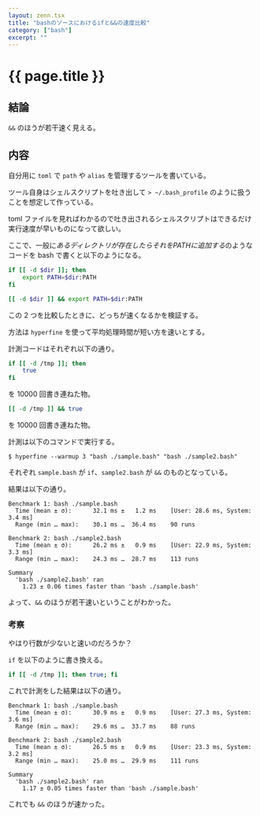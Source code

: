 ```yaml
---
layout: zenn.tsx
title: "bashのソースにおけるifと&&の速度比較"
category: ["bash"]
excerpt: ""
---
```


# {{ page.title }}

## 結論

`&&` のほうが若干速く見える。

## 内容

自分用に `toml` で `path` や `alias` を管理するツールを書いている。

ツール自身はシェルスクリプトを吐き出して `> ~/.bash_profile` のように扱うことを想定して作っている。

toml ファイルを見ればわかるので吐き出されるシェルスクリプトはできるだけ実行速度が早いものになって欲しい。

ここで、一般に*あるディレクトリが存在したらそれをPATHに追加する*のようなコードを bash で書くと以下のようになる。

```bash
if [[ -d $dir ]]; then
    export PATH=$dir:PATH
fi
```

```bash
[[ -d $dir ]] && export PATH=$dir:PATH
```

この 2 つを比較したときに、どっちが速くなるかを検証する。

方法は `hyperfine` を使って平均処理時間が短い方を速いとする。

計測コードはそれぞれ以下の通り。

```bash
if [[ -d /tmp ]]; then
    true
fi
```

を 10000 回書き連ねた物。


```bash
[[ -d /tmp ]] && true
```

を 10000 回書き連ねた物。


計測は以下のコマンドで実行する。

```console
$ hyperfine --warmup 3 "bash ./sample.bash" "bash ./sample2.bash"
```

それぞれ `sample.bash` が `if`、`sample2.bash` が `&&` のものとなっている。


結果は以下の通り。

```text
Benchmark 1: bash ./sample.bash
  Time (mean ± σ):      32.1 ms ±   1.2 ms    [User: 28.6 ms, System: 3.4 ms]
  Range (min … max):    30.1 ms …  36.4 ms    90 runs
 
Benchmark 2: bash ./sample2.bash
  Time (mean ± σ):      26.2 ms ±   0.9 ms    [User: 22.9 ms, System: 3.3 ms]
  Range (min … max):    24.3 ms …  28.7 ms    113 runs
 
Summary
  'bash ./sample2.bash' ran
    1.23 ± 0.06 times faster than 'bash ./sample.bash'
```

よって、`&&` のほうが若干速いということがわかった。

### 考察

やはり行数が少ないと速いのだろうか？

`if` を以下のように書き換える。

```bash
if [[ -d /tmp ]]; then true; fi
```

これで計測をした結果は以下の通り。

```text
Benchmark 1: bash ./sample.bash
  Time (mean ± σ):      30.9 ms ±   0.9 ms    [User: 27.3 ms, System: 3.6 ms]
  Range (min … max):    29.6 ms …  33.7 ms    88 runs
 
Benchmark 2: bash ./sample2.bash
  Time (mean ± σ):      26.5 ms ±   0.9 ms    [User: 23.3 ms, System: 3.2 ms]
  Range (min … max):    25.0 ms …  29.9 ms    111 runs
 
Summary
  'bash ./sample2.bash' ran
    1.17 ± 0.05 times faster than 'bash ./sample.bash'
```

これでも `&&` のほうが速かった。
